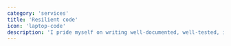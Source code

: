 ```yaml
---
category: 'services'
title: 'Resilient code'
icon: 'laptop-code'
description: 'I pride myself on writing well-documented, well-tested, idioimatic code. I get better at it every day.'
---
```

